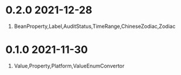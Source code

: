 # 0.2.0 2021-12-28
1. BeanProperty,Label,AuditStatus,TimeRange,ChineseZodiac,Zodiac

# 0.1.0 2021-11-30
1. Value,Property,Platform,ValueEnumConvertor
